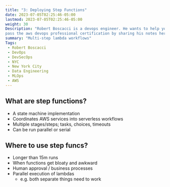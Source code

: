 ```yaml
---
title: "3: Deploying Step Functions"
date: 2023-07-05T02:25:46-05:00
lastmod: 2023-07-05T02:25:46-05:00
weight: 30
Description: "Robert Boscacci is a devops engineer. He wants to help you \
pass the aws devops professional certification by sharing his notes here." # Keep to 150-160 chars
summary: "Multi-step lambda workflows"
Tags:
 - Robert Boscacci
 - DevOps
 - DevSecOps
 - NYC
 - New York City
 - Data Engineering
 - MLOps
 - AWS
---
```


## What are step functions?
- A state machine implementation
- Coordinates AWS services into serverless workflows
- Multiple stages/steps; tasks, choices, timeouts
- Can be run parallel or serial

## Where to use step funcs?
- Longer than 15m runs
- When functions get bloaty and awkward
- Human approval / business processes
- Parallel execution of lambdas
	- e.g. both separate things need to work